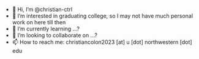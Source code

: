 - 👋 Hi, I’m @christian-ctrl
- 👀 I’m interested in graduating college, so I may not have much personal work on here till then
- 🌱 I’m currently learning ...?
- 💞️ I’m looking to collaborate on ...?
- 📫 How to reach me: christiancolon2023 [at] u [dot] northwestern [dot] edu

<!---
christian-ctrl/christian-ctrl is a ✨ special ✨ repository because its `README.md` (this file) appears on your GitHub profile.
You can click the Preview link to take a look at your changes.
--->

